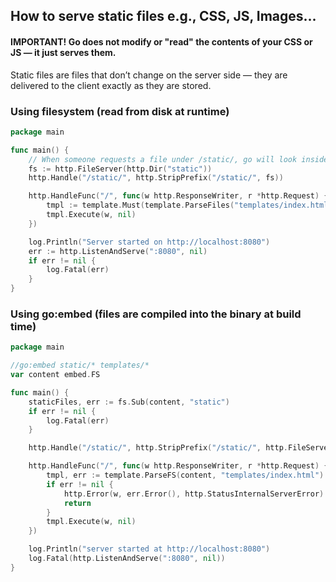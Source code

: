 ## How to serve static files e.g., CSS, JS, Images...

#### IMPORTANT! Go does not modify or "read" the contents of your CSS or JS — it just serves them.

Static files are files that don’t change on the server side — they are delivered to the client exactly as they are
stored.

### Using filesystem (read from disk at runtime)

```go
package main

func main() {
	// When someone requests a file under /static/, go will look inside this folder and serve that file.
	fs := http.FileServer(http.Dir("static"))
	http.Handle("/static/", http.StripPrefix("/static/", fs))

	http.HandleFunc("/", func(w http.ResponseWriter, r *http.Request) {
		tmpl := template.Must(template.ParseFiles("templates/index.html"))
		tmpl.Execute(w, nil)
	})

	log.Println("Server started on http://localhost:8080")
	err := http.ListenAndServe(":8080", nil)
	if err != nil {
		log.Fatal(err)
	}
}
```

### Using go:embed (files are compiled into the binary at build time)

```go
package main

//go:embed static/* templates/*
var content embed.FS

func main() {
	staticFiles, err := fs.Sub(content, "static")
	if err != nil {
		log.Fatal(err)
	}

	http.Handle("/static/", http.StripPrefix("/static/", http.FileServer(http.FS(staticFiles))))

	http.HandleFunc("/", func(w http.ResponseWriter, r *http.Request) {
		tmpl, err := template.ParseFS(content, "templates/index.html")
		if err != nil {
			http.Error(w, err.Error(), http.StatusInternalServerError)
			return
		}
		tmpl.Execute(w, nil)
	})

	log.Println("server started at http://localhost:8080")
	log.Fatal(http.ListenAndServe(":8080", nil))
}
```